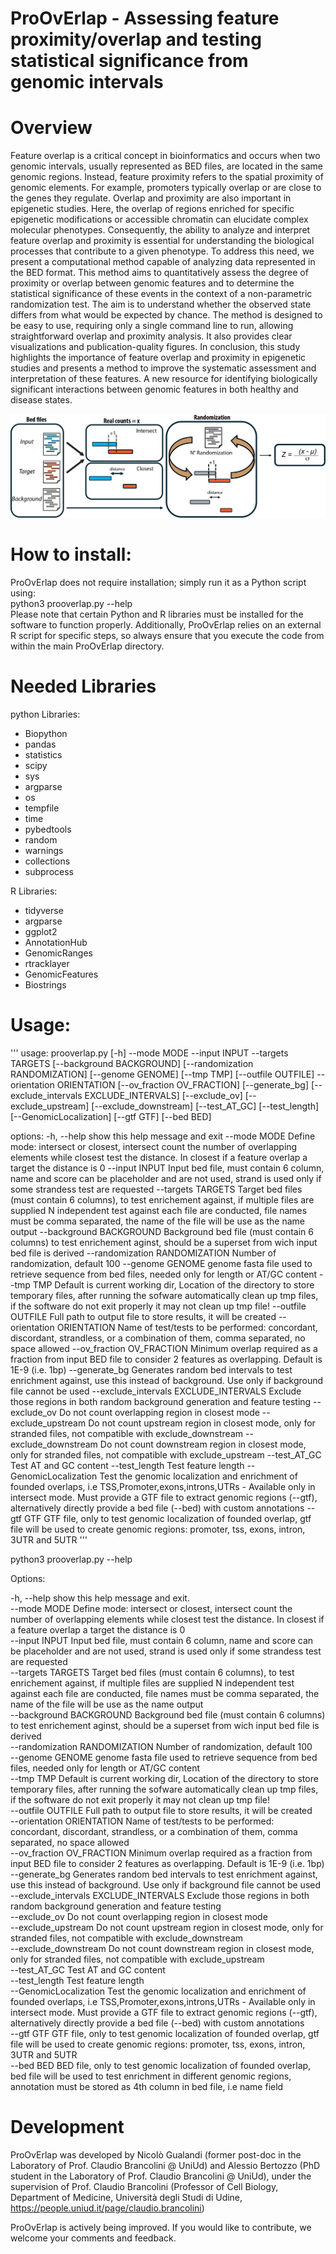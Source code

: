 # ProOvErlap - Assessing feature proximity/overlap and testing statistical significance from genomic intervals
# Overview
Feature overlap is a critical concept in bioinformatics and occurs when two genomic intervals, usually represented as BED files, are located in the same genomic regions. Instead, feature proximity refers to the spatial proximity of genomic elements. For example, promoters typically overlap or are close to the genes they regulate. Overlap and proximity are also important in epigenetic studies. Here, the overlap of regions enriched for specific epigenetic modifications or accessible chromatin can elucidate complex molecular phenotypes. Consequently, the ability to analyze and interpret feature overlap and proximity is essential for understanding the biological processes that contribute to a given phenotype. To address this need, we present a computational method capable of analyzing data represented in the BED format. This method aims to quantitatively assess the degree of proximity or overlap between genomic features and to determine the statistical significance of these events in the context of a non-parametric randomization test. The aim is to understand whether the observed state differs from what would be expected by chance. The method is designed to be easy to use, requiring only a single command line to run, allowing straightforward overlap and proximity analysis. It also provides clear visualizations and publication-quality figures. In conclusion, this study highlights the importance of feature overlap and proximity in epigenetic studies and presents a method to improve the systematic assessment and interpretation of these features. A new resource for identifying biologically significant interactions between genomic features in both healthy and disease states.

![ProOvErlap Logo](Fig5.jpg)

# How to install:
ProOvErlap does not require installation; simply run it as a Python script using:  
python3 prooverlap.py --help  
Please note that certain Python and R libraries must be installed for the software to function properly. Additionally, ProOvErlap relies on an external R script for specific steps, so always ensure that you execute the code from within the main ProOvErlap directory.

# Needed Libraries
python Libraries:

- Biopython
- pandas
- statistics
- scipy
- sys
- argparse
- os
- tempfile
- time
- pybedtools
- random
- warnings
- collections
- subprocess

R Libraries:

- tidyverse
- argparse
- ggplot2
- AnnotationHub
- GenomicRanges
- rtracklayer
- GenomicFeatures
- Biostrings

# Usage:

'''
usage: prooverlap.py [-h] --mode MODE --input INPUT --targets TARGETS [--background BACKGROUND] [--randomization RANDOMIZATION] [--genome GENOME] [--tmp TMP]
                     [--outfile OUTFILE] --orientation ORIENTATION [--ov_fraction OV_FRACTION] [--generate_bg] [--exclude_intervals EXCLUDE_INTERVALS] [--exclude_ov]
                     [--exclude_upstream] [--exclude_downstream] [--test_AT_GC] [--test_length] [--GenomicLocalization] [--gtf GTF] [--bed BED]

options:
  -h, --help            show this help message and exit
  --mode MODE           Define mode: intersect or closest, intersect count the number of overlapping elements while closest test the distance. In closest if a feature
                        overlap a target the distance is 0
  --input INPUT         Input bed file, must contain 6 column, name and score can be placeholder and are not used, strand is used only if some strandess test are requested
  --targets TARGETS     Target bed files (must contain 6 columns), to test enrichement against, if multiple files are supplied N independent test against each file are
                        conducted, file names must be comma separated, the name of the file will be use as the name output
  --background BACKGROUND
                        Background bed file (must contain 6 columns) to test enrichement aginst, should be a superset from wich input bed file is derived
  --randomization RANDOMIZATION
                        Number of randomization, default 100
  --genome GENOME       genome fasta file used to retrieve sequence from bed files, needed only for length or AT/GC content
  --tmp TMP             Default is current working dir, Location of the directory to store temporary files, after running the sofware automatically clean up tmp files, if
                        the software do not exit properly it may not clean up tmp file!
  --outfile OUTFILE     Full path to output file to store results, it will be created
  --orientation ORIENTATION
                        Name of test/tests to be performed: concordant, discordant, strandless, or a combination of them, comma separated, no space allowed
  --ov_fraction OV_FRACTION
                        Minimum overlap required as a fraction from input BED file to consider 2 features as overlapping. Default is 1E-9 (i.e. 1bp)
  --generate_bg         Generates random bed intervals to test enrichment against, use this instead of background. Use only if background file cannot be used
  --exclude_intervals EXCLUDE_INTERVALS
                        Exclude those regions in both random background generation and feature testing
  --exclude_ov          Do not count overlapping region in closest mode
  --exclude_upstream    Do not count upstream region in closest mode, only for stranded files, not compatible with exclude_downstream
  --exclude_downstream  Do not count downstream region in closest mode, only for stranded files, not compatible with exclude_upstream
  --test_AT_GC          Test AT and GC content
  --test_length         Test feature length
  --GenomicLocalization
                        Test the genomic localization and enrichment of founded overlaps, i.e TSS,Promoter,exons,introns,UTRs - Available only in intersect mode. Must
                        provide a GTF file to extract genomic regions (--gtf), alternatively directly provide a bed file (--bed) with custom annotations
  --gtf GTF             GTF file, only to test genomic localization of founded overlap, gtf file will be used to create genomic regions: promoter, tss, exons, intron, 3UTR
                        and 5UTR
'''

python3 prooverlap.py --help

Options:

  -h, --help            show this help message and exit.   
  --mode MODE           Define mode: intersect or closest, intersect count the number of overlapping elements while closest test the distance. In closest if a feature
                        overlap a target the distance is 0  
  --input INPUT         Input bed file, must contain 6 column, name and score can be placeholder and are not used, strand is used only if some strandess test are requested  
  --targets TARGETS     Target bed files (must contain 6 columns), to test enrichement against, if multiple files are supplied N independent test against each file are
                        conducted, file names must be comma separated, the name of the file will be use as the name output  
  --background BACKGROUND
                        Background bed file (must contain 6 columns) to test enrichement aginst, should be a superset from wich input bed file is derived  
  --randomization RANDOMIZATION
                        Number of randomization, default 100  
  --genome GENOME       genome fasta file used to retrieve sequence from bed files, needed only for length or AT/GC content  
  --tmp TMP             Default is current working dir, Location of the directory to store temporary files, after running the sofware automatically clean up tmp files, if
                        the software do not exit properly it may not clean up tmp file!  
  --outfile OUTFILE     Full path to output file to store results, it will be created  
  --orientation ORIENTATION
                        Name of test/tests to be performed: concordant, discordant, strandless, or a combination of them, comma separated, no space allowed  
  --ov_fraction OV_FRACTION
                        Minimum overlap required as a fraction from input BED file to consider 2 features as overlapping. Default is 1E-9 (i.e. 1bp)  
  --generate_bg         Generates random bed intervals to test enrichment against, use this instead of background. Use only if background file cannot be used  
  --exclude_intervals EXCLUDE_INTERVALS
                        Exclude those regions in both random background generation and feature testing  
  --exclude_ov          Do not count overlapping region in closest mode  
  --exclude_upstream    Do not count upstream region in closest mode, only for stranded files, not compatible with exclude_downstream  
  --exclude_downstream  Do not count downstream region in closest mode, only for stranded files, not compatible with exclude_upstream  
  --test_AT_GC          Test AT and GC content  
  --test_length         Test feature length  
  --GenomicLocalization
                        Test the genomic localization and enrichment of founded overlaps, i.e TSS,Promoter,exons,introns,UTRs - Available only in intersect mode. Must
                        provide a GTF file to extract genomic regions (--gtf), alternatively directly provide a bed file (--bed) with custom annotations  
  --gtf GTF             GTF file, only to test genomic localization of founded overlap, gtf file will be used to create genomic regions: promoter, tss, exons, intron, 3UTR
                        and 5UTR  
  --bed BED             BED file, only to test genomic localization of founded overlap, bed file will be used to test enrichment in different genomic regions, annotation
                        must be stored as 4th column in bed file, i.e name field  

# Development 
ProOvErlap was developed by Nicolò Gualandi (former post-doc in the Laboratory of Prof. Claudio Brancolini @ UniUd) and Alessio Bertozzo (PhD student in the Laboratory of Prof. Claudio Brancolini @ UniUd), under the supervision of Prof. Claudio Brancolini (Professor of Cell Biology, Department of Medicine, Università degli Studi di Udine, https://people.uniud.it/page/claudio.brancolini)  

ProOvErlap is actively being improved. If you would like to contribute, we welcome your comments and feedback.  
